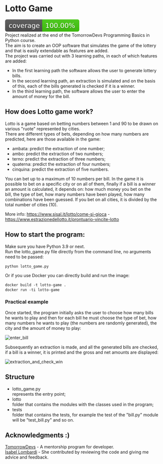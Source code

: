 # Lotto Game 
![Coverage Badge](https://github.com/gabrielegabellone/lotto_game/blob/main/reports/coverage-badge.svg)  
Project realized at the end of the TomorrowDevs Programming Basics in Python course.  
The aim is to create an OOP software that simulates the game of the lottery and that is easily extendable as features are added.  
The project was carried out with 3 learning paths, in each of which features are added:
* In the first learning path the software allows the user to generate lottery bills.  
* In the second learning path, an extraction is simulated and on the basis of this, each of the bills generated is checked if it is a winner.
* In the third learning path, the software allows the user to enter the amount of money for the bill.
## How does Lotto game work?
Lotto is a game based on betting numbers between 1 and 90 to be drawn on various "ruote" represented by cities.  
There are different types of bets, depending on how many numbers are predicted, here are those available in the game:
* ambata: predict the extraction of one number; 
* ambo: predict the extraction of two numbers;
* terno: predict the extraction of three numbers; 
* quaterna: predict the extraction of four numbers;
* cinquina: predict the extraction of five numbers.

You can bet up to a maximum of 10 numbers per bill. In the game it is possible to bet on a specific city or on all of them, finally if a bill is a winner an amount is calculated, it depends on: how much money you bet on the bill, the type of bet, how many numbers have been played, how many combinations have been guessed. If you bet on all cities, it is divided by the total number of cities (10).

More info: https://www.sisal.it/lotto/come-si-gioca - https://www.estrazionedellotto.it/prontuario-vincite-lotto
## How to start the program:
Make sure you have Python 3.9 or next.  
Run the lotto_game.py file directly from the command line, no arguments need to be passed:
```
python lotto_game.py
```
Or if you use Docker you can directly build and run the image:
```
docker build -t lotto-game .
docker run -ti lotto-game
```
### Practical example
Once started, the program initially asks the user to choose how many bills he wants to play and then for each bill he must choose the type of bet, how many numbers he wants to play (the numbers are randomly generated), the city and the amount of money to play:

![enter_bill](https://user-images.githubusercontent.com/115152050/233775882-e1e8d0dd-627f-4f3f-ad97-83a8f56be521.png)

Subsequently an extraction is made, and all the generated bills are checked, if a bill is a winner, it is printed and the gross and net amounts are displayed:

![extraction_and_check_win](https://user-images.githubusercontent.com/115152050/233775938-07169f89-e1f1-47a1-9603-0b84239fa341.png)
## Structure
- lotto_game.py  
represents the entry point;
- lotto  
folder that contains the modules with the classes used in the program;
- tests  
folder that contains the tests, for example the test of the "bill.py" module will be "test_bill.py" and so on.
## Acknowledgments :)
[TomorrowDevs](https://github.com/tomorrowdevs-projects/) - A mentorship program for developer.  
[Isabel Lombardi](https://github.com/isabel-lombardi) - She contributed by reviewing the code and giving me advice and feedback.
